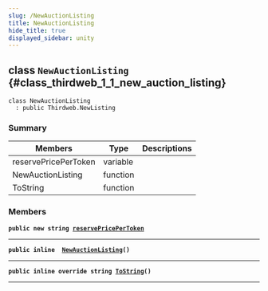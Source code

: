 ```yaml
---
slug: /NewAuctionListing
title: NewAuctionListing
hide_title: true
displayed_sidebar: unity
---
```


## class `NewAuctionListing` {#class_thirdweb_1_1_new_auction_listing}

```
class NewAuctionListing
  : public Thirdweb.NewListing
```

### Summary

| Members | Type | Descriptions |
| ------- | ---- | ------------ |
| reservePricePerToken | variable |  |
| NewAuctionListing | function |  |
| ToString | function |  |

### Members

**`public new string `[`reservePricePerToken`](#class_thirdweb_1_1_new_auction_listing_1ac604e20179a38181fa0de9fa096940b9)**

---

**`public inline  `[`NewAuctionListing`](#class_thirdweb_1_1_new_auction_listing_1ad8ffdb87aff68042e7b16f4b77c096d7)`()`**

---

**`public inline override string `[`ToString`](#class_thirdweb_1_1_new_auction_listing_1aa71f22596d8acc64a4a140fd1f18e2f2)`()`**

---
